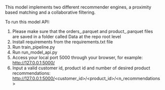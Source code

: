 This model implements two different recommender engines, a proximity based matching and a collaborative filtering.

To run this model API:
1. Please make sure that the orders_.parquet and product_.parquet files are saved in a folder called Data at the repo root level
2. Install requirements from the requirements.txt file
3. Run train_pipeline.py
4. Run run_model_api.py
5. Access your local port 5000 through your browser, for example: http://127.0.0.1:5000/
6. Input a valid customer id, product id and number of desired product recommendations: http://127.0.0.1:5000/<customer_id>/<product_id>/<n_recommendations>

